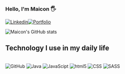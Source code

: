 
### Hello, I'm Maicon 🖐️
[![Linkedin](https://img.shields.io/badge/LinkedIn-0077B5?style=for-the-badge&logo=linkedin&logoColor=white)](https://www.linkedin.com/in/maiconk/)[![Portfolio](https://img.shields.io/badge/GitHub-100000?style=for-the-badge&logo=github&logoColor=white)](https://maiconlucio.github.io/curriculo/index)

![Maicon's GitHub stats](https://github-readme-stats.vercel.app/api?username=maiconlucio&show_icons=true&theme=radical)

## Technology I use in my daily life

<div style="dispplay: inline_block"><br/>
  <img align="center" alt="GitHub" src="https://img.shields.io/badge/GitHub-100000?style=for-the-badge&logo=github&logoColor=white">
  <img align="center" alt="Java" src="https://img.shields.io/badge/Java-ED8B00?style=for-the-badge&logo=openjdk&logoColor=white">
   <img align="center" alt="JavaScipt" src="https://img.shields.io/badge/JavaScript-323330?style=for-the-badge&logo=javascript&logoColor=F7DF1E">
  <img align="center" alt="html5" src="https://img.shields.io/badge/HTML-239120?style=for-the-badge&logo=html5&logoColor=white">
  <img align="center" alt="CSS" src="https://img.shields.io/badge/CSS-239120?&style=for-the-badge&logo=css3&logoColor=white">
  <img align="center" alt="SASS" src="https://img.shields.io/badge/Sass-CC6699?style=for-the-badge&logo=sass&logoColor=white">
  <img align="center" alt="" src="https://img.shields.io/badge/Bootstrap-563D7C?style=for-the-badge&logo=bootstrap&logoColor=white">
  <img align="center" alt="" src="https://img.shields.io/badge/React-20232A?style=for-the-badge&logo=react&logoColor=61DAFB">
  <img align="center" alt="" src="https://img.shields.io/badge/jQuery-0769AD?style=for-the-badge&logo=jquery&logoColor=white">
  <img align="center" alt="" src="https://img.shields.io/badge/Vue.js-35495E?style=for-the-badge&logo=vue.js&logoColor=4FC08D">
  <img align="center" alt="" src="https://img.shields.io/badge/Angular-DD0031?style=for-the-badge&logo=angular&logoColor=white">
  <img align="center" alt="" src="https://img.shields.io/badge/json%20web%20tokens-323330?style=for-the-badge&logo=json-web-tokens&logoColor=pink">
  <img align="center" alt="" src="">
  <img align="center" alt="" src="">
</div>

